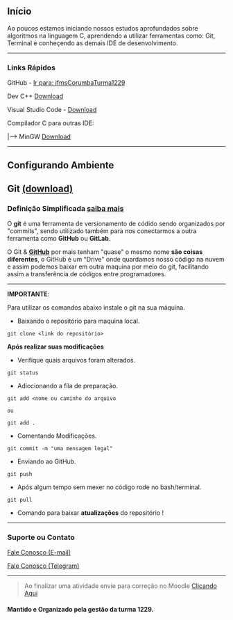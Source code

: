 ## Início

Ao poucos estamos iniciando nossos estudos aprofundados sobre algoritmos na linguagem C, aprendendo a utilizar ferramentas como: Git, Terminal e conheçendo as demais IDE de desenvolvimento.

---

### Links Rápidos

GitHub - [Ir para: ifmsCorumbaTurma1229](https://github.com/ifmsCorumbaTurma1229)

Dev C++ [Download](https://www.bloodshed.net/)

Visual Studio Code - [Download](https://code.visualstudio.com/)

Compilador C para outras IDE:

|--> MinGW [Download](https://osdn.net/projects/mingw/releases/)

---
## Configurando Ambiente

## Git [(download)](https://git-scm.com/)

### **Definição Simplificada** [saiba mais](https://git-scm.com/about)

O **git** é uma ferramenta de versionamento de códido sendo organizados por "commits", sendo utilizado também para nos conectarmos a outra ferramenta como **GitHub** ou **GitLab**.

O Git & [**GitHub**](https://github.com/) por mais tenham "quase" o mesmo nome **são coisas diferentes**, o GitHub é um "Drive" onde quardamos nosso código na nuvem e assim podemos baixar em outra maquina por meio do git, facilitando assim a transferência de códigos entre programadores.

---
**IMPORTANTE**:

Para utilizar os comandos abaixo instale o git na sua máquina.

 - Baixando o repositório para maquina local.

```
git clone <link do repositório>
```

__Após realizar suas modificações__

 - Verifique quais arquivos foram alterados.

```
git status
```

 - Adiocionando a fila de preparação.

```
git add <nome ou caminho do arquivo

ou

git add .
```

 - Comentando Modificações.


```
git commit -m "uma mensagem legal"
```

- Enviando ao GitHub.

```
git push
```
 - Após algum tempo sem mexer no código rode no bash/terminal.

```
git pull
```

- Comando para baixar **atualizações** do repositório !

---

### Suporte ou Contato

[Fale Conosco (E-mail)](mailto:contato@viniccius.com.br)

[Fale Conosco (Telegram)](https://t.me/viniszofc)

---

> Ao finalizar uma atividade envie para correção no Moodle [Clicando Aqui](https://ead.ifms.edu.br)

#### Mantido e Organizado pela gestão da turma 1229.

